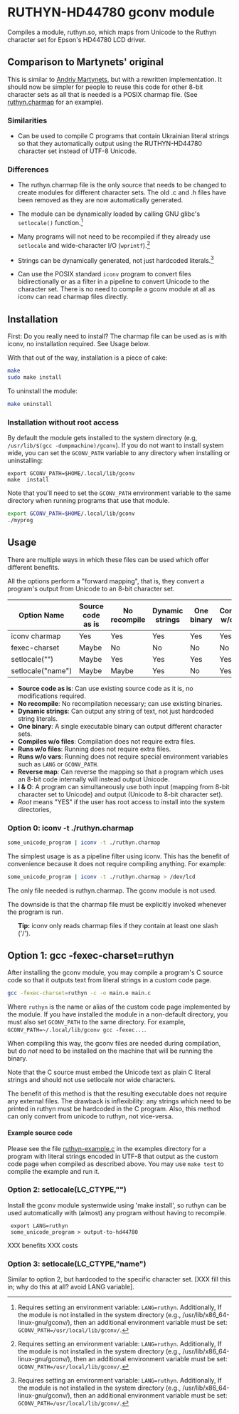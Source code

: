 # RUTHYN-HD44780 gconv module

Compiles a module, ruthyn.so, which maps from Unicode to the Ruthyn
character set for Epson's HD44780 LCD driver. 

## Comparison to Martynets' original

This is similar to [Andriy Martynets](github.com/martynets/ruthyn-hd44780), 
but with a rewritten implementation. It should now be simpler for
people to reuse this code for other 8-bit character sets as all that
is needed is a POSIX charmap file. (See [ruthyn.charmap](ruthyn.charmap) 
for an example).

### Similarities

* Can be used to compile C programs that contain Ukrainian literal
  strings so that they automatically output using the RUTHYN-HD44780
  character set instead of UTF-8 Unicode.
  
### Differences

* The ruthyn.charmap file is the only source that needs to be changed
  to create modules for different character sets. The old .c and .h
  files have been removed as they are now automatically generated.
  
* The module can be dynamically loaded by calling GNU glibc's
  `setlocale()` function.[^†]

* Many programs will not need to be recompiled if they already use
  `setlocale` and wide-character I/O (`wprintf`).[^†]

* Strings can be dynamically generated, not just hardcoded literals.[^†]

* Can use the POSIX standard `iconv` program to convert files
  bidirectionally or as a filter in a pipeline to convert Unicode to
  the character set. There is no need to compile a gconv module at all
  as iconv can read charmap files directly.

[^†]: Requires setting an environment variable: `LANG=ruthyn`.
	Additionally, If the module is not installed in the system
	directory (e.g., /usr/lib/x86_64-linux-gnu/gconv/), then an
	additional environment variable must be set:
	`GCONV_PATH=/usr/local/lib/gconv/`.

## Installation

First: Do you really need to install? The charmap file can be used as
is with iconv, no installation required. See Usage below.

With that out of the way, installation is a piece of cake:

```bash
make
sudo make install
```

To uninstall the module:

```bash
make uninstall
```

### Installation without root access

By default the module gets installed to the system directory (e.g,
`/usr/lib/$(gcc -dumpmachine)/gconv`). If you do not want to install
system wide, you can set the `GCONV_PATH` variable to any directory when
installing or uninstalling:

```
export GCONV_PATH=$HOME/.local/lib/gconv
make  install
```

Note that you'll need to set the `GCONV_PATH` environment variable to
the same directory when running programs that use that module.

``` bash
export GCONV_PATH=$HOME/.local/lib/gconv
./myprog
```


## Usage

There are multiple ways in which these files can be used which offer
different benefits. 

All the options perform a "forward mapping", that is, they convert a
program's output from Unicode to an 8-bit character set.

| Option Name       | Source code as is | No recompile | Dynamic strings | One binary | Compiles w/o files | Runs w/o files | Runs w/o vars | Reverse map | I & O |
|-------------------|-------------------|--------------|-----------------|------------|--------------------|----------------|---------------|-------------|-------|
| iconv charmap     | Yes               | Yes          | Yes             | Yes        | Yes                | No             | Yes           | Yes         | No    |
| fexec-charset     | Maybe             | No           | No              | No         | No                 | Yes            | Yes           | No          | No    |
| setlocale("")     | Maybe             | Yes          | Yes             | Yes        | Yes                | No             | Maybe         | Yes         | Yes   |
| setlocale("name") | Maybe             | Maybe        | Yes             | No         | Yes                | No             | *Root*        | Yes         | Yes   |



* **Source code as is**: Can use existing source code as it is, no modifications required.
* **No recompile**: No recompilation necessary; can use existing binaries.
* **Dynamic strings**: Can output any string of text, not just hardcoded string literals.
* **One binary**: A single executable binary can output different character sets.
* **Compiles w/o files**: Compilation does not require extra files.
* **Runs w/o files**: Running does not require extra files.
* **Runs w/o vars**: Running does not require special environment
  variables such as `LANG` or `GCONV_PATH`. 
* **Reverse map**: Can reverse the mapping so that a program which uses an 8-bit code
  internally will instead output Unicode.
* **I & O**: A program can simultaneously use both input (mapping from
  8-bit character set to Unicode) and output (Unicode to 8-bit
  character set).
* *Root* means "YES" if the user has root access to install
  into the system directories, 




### Option 0: iconv -t ./ruthyn.charmap
```bash
some_unicode_program | iconv -t ./ruthyn.charmap
```

The simplest usage is as a pipeline filter using iconv. This has the
benefit of convenience because it does not require compiling anything.
For example:

``` bash
some_unicode_program | iconv -t ./ruthyn.charmap > /dev/lcd

```

The only file needed is ruthyn.charmap. The gconv module is not used. 

The downside is that the charmap file must be explicitly invoked
whenever the program is run. 

<ul>

**Tip:** iconv only reads charmap files if they contain at
least one slash ('/'). 

</ul>


## Option 1: gcc -fexec-charset=ruthyn 

After installing the gconv module, you may compile a program's C
source code so that it outputs text from literal strings in a custom
code page.

```bash
gcc -fexec-charset=ruthyn -c -o main.o main.c
```

Where `ruthyn` is the name or alias of the custom code page
implemented by the module. If you have installed the module in a
non-default directory, you must also set `GCONV_PATH` to the same
directory. For example, `GCONV_PATH=~/.local/lib/gconv gcc -fexec...`.

When compiling this way, the gconv files are needed during
compilation, but do _not_ need to be installed on the machine that
will be running the binary.


Note that the C source must embed the Unicode text as plain C literal
strings and should not use setlocale nor wide characters. 

The benefit of this method is that the resulting executable does not
require any external files. The drawback is inflexibility: any strings
which need to be printed in ruthyn must be hardcoded in the C program.
Also, this method can only convert from unicode to ruthyn, not
vice-versa.

#### Example source code

Please see the file [ruthyn-example.c](examples/ruthyn-example.c) in
the examples directory for a program with literal strings encoded in
UTF-8 that output as the custom code page when compiled as described
above. You may use `make test` to compile the example and run it.

### Option 2: setlocale(LC_CTYPE,"")

Install the gconv module systemwide using 'make install', so ruthyn
can be used automatically with (almost) any program without having to
recompile.

	 export LANG=ruthyn
	 some_unicode_program > output-to-hd44780

XXX benefits
XXX costs


### Option 3: setlocale(LC_CTYPE,"name")

Similar to option 2, but hardcoded to the specific character set. 
[XXX fill this in; why do this at all? avoid LANG variable]. 
